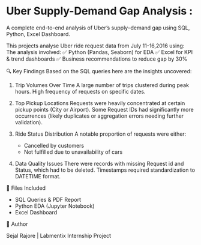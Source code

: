 # Uber Supply-Demand Gap Analysis :

A complete end-to-end analysis of Uber’s supply–demand gap using SQL, Python, Excel Dashboard.

This projects analyse Uber ride request data from July 11-16,2016 using:
The analysis involved:
✅ Python (Pandas, Seaborn) for EDA
✅ Excel for KPI & trend dashboards
✅ Business recommendations to reduce gap by 30%

🔍 Key Findings
Based on the SQL queries here are the insights uncovered:

1. Trip Volumes Over Time
   A large number of trips clustered during peak hours.
   High frequency of requests on specific dates.

2. Top Pickup Locations
   Requests were heavily concentrated at certain pickup points (City or Airport).
   Some Request IDs had significantly more occurrences (likely duplicates or aggregation errors needing further validation).

3. Ride Status Distribution
   A notable proportion of requests were either:
      - Cancelled by customers
      - Not fulfilled due to unavailability of cars

4. Data Quality Issues
   There were records with missing Request id and Status, which had to be deleted.
   Timestamps required standardization to DATETIME format.

📁 Files Included

- SQL Queries & PDF Report
- Python EDA (Jupyter Notebook)
- Excel Dashboard

👤 Author

Sejal Rajore | Labmentix Internship Project


